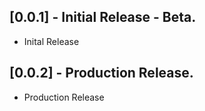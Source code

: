 ## [0.0.1] - Initial Release - Beta.

- Inital Release

## [0.0.2] - Production Release.

- Production Release
